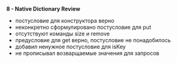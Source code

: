 **8 - Native Dictionary Review**

- постусловие для конструктора верно
- неконкретно сформулировано постусловие для put
- отсутствуют команды size и remove
- предусловие для get верно, постусловие не понадобилось
- добавил ненужное постусловие для isKey
- не прописывал возварщаемые значения для запросов

